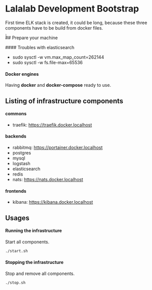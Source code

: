 # Lalalab Development Bootstrap

First time ELK stack is created, it could be long, because these three components have to be build from docker files.

̀̀̀## Prepare your machine

#### Troubles with elasticsearch

- sudo sysctl -w vm.max_map_count=262144
- sudo sysctl -w fs.file-max=65536

#### Docker engines

Having __docker__ and __docker-compose__ ready to use.

## Listing of infrastructure components

#### commons

- traefik: https://traefik.docker.localhost

#### backends

- rabbitmq: https://portainer.docker.localhost
- postgres
- mysql
- logstash
- elasticsearch
- redis
- nats: https://nats.docker.localhost

#### frontends

- kibana: https://kibana.docker.localhost

## Usages

#### Running the infrastructure
Start all components.

```sh
./start.sh
```

#### Stopping the infrastructure
Stop and remove all components.

```sh
./stop.sh
```
